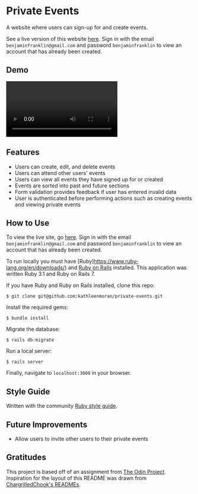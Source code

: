 # Private Events

A website where users can sign-up for and create events.

See a live version of this website [here](http://private-events.club/). Sign in with the email `benjaminfranklin@gmail.com` and password `benjaminfranklin` to view an account that has already been created.

## Demo
![Demo](app/assets/images/simple_flights_demo.mov)
## Features

* Users can create, edit, and delete events
* Users can attend other users' events
* Users can view all events they have signed up for or created
* Events are sorted into past and future sections
* Form validation provides feedback if user has entered invalid data
* User is authenticated before performing actions such as creating events and viewing private events

## How to Use

To view the live site, go [here](http://private-events.club/). Sign in with the email `benjaminfranklin@gmail.com` and password `benjaminfranklin` to view an account that has already been created.

To run locally you must have [Ruby]https://www.ruby-lang.org/en/downloads/) and [Ruby on Rails](https://guides.rubyonrails.org/v5.0/getting_started.html) installed. This application was written Ruby 3.1 and Ruby on Rails 7.

If you have Ruby and Ruby on Rails installed, clone this repo:
```
$ git clone git@github.com:kathleenmoran/private-events.git
```

Install the required gems:
```
$ bundle install
```

Migrate the database:
```
$ rails db:migrate
```

Run a local server:
```
$ rails server
```

Finally, navigate to `localhost:3000` in your browser.

## Style Guide

Written with the community [Ruby style guide](https://rubystyle.guide/).

## Future Improvements

* Allow users to invite other users to their private events

## Gratitudes

This project is based off of an assignment from [The Odin Project](https://www.theodinproject.com/lessons/ruby-on-rails-private-events). Inspiration for the layout of this README was drawn from [ChargrilledChook's READMEs](https://github.com/ChargrilledChook).
